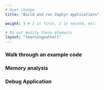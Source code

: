 ```yaml
---
# User change
title: "Build and run Zephyr applications"

weight: 3 # 1 is first, 2 is second, etc.

# Do not modify these elements
layout: "learningpathall"
---
```


### Walk through an example code


### Memory analysis


### Debug Application

